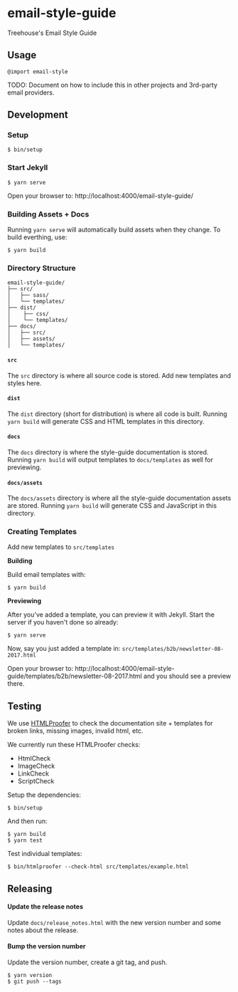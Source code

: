 # email-style-guide
Treehouse's Email Style Guide

## Usage

```
@import email-style
```

TODO: Document on how to include this in other projects and 3rd-party email providers.

## Development

### Setup

```
$ bin/setup
```

### Start Jekyll

```
$ yarn serve
```

Open your browser to: http://localhost:4000/email-style-guide/

### Building Assets + Docs

Running `yarn serve` will automatically build assets when they change.  To build everthing, use:

```
$ yarn build
```

### Directory Structure

```
email-style-guide/
├── src/
│   ├── sass/
│   └── templates/
├── dist/
│    ├── css/
│    └── templates/
├── docs/
│   ├── src/
│   ├── assets/
│   └── templates/
```

#### `src`

The `src` directory is where all source code is stored. Add new templates and styles here.

#### `dist`

The `dist` directory (short for distribution) is where all code is built. Running `yarn build` will generate CSS and HTML templates in this directory.

#### `docs`

The `docs` directory is where the style-guide documentation is stored.  Running `yarn build` will output templates to `docs/templates` as well for previewing.

#### `docs/assets`

The `docs/assets` directory is where all the style-guide documentation assets are stored.  Running `yarn build` will generate CSS and JavaScript in this directory.

### Creating Templates

Add new templates to `src/templates`

**Building**

Build email templates with:

```
$ yarn build
```

**Previewing**

After you've added a template, you can preview it with Jekyll. Start the server if you haven't done so already:

```
$ yarn serve
```

Now, say you just added a template in: `src/templates/b2b/newsletter-08-2017.html`

Open your browser to: http://localhost:4000/email-style-guide/templates/b2b/newsletter-08-2017.html and you should see a preview there.

## Testing

We use [HTMLProofer](https://github.com/gjtorikian/html-proofer) to check the documentation site + templates for broken links, missing images, invalid html, etc.

We currently run these HTMLProofer checks:

* HtmlCheck
* ImageCheck
* LinkCheck
* ScriptCheck

Setup the dependencies:

```
$ bin/setup
```

And then run:

```
$ yarn build
$ yarn test
```

Test individual templates:

```
$ bin/htmlproofer --check-html src/templates/example.html
```

## Releasing

#### Update the release notes

Update `docs/release_notes.html` with the new version number and some notes about the release.

#### Bump the version number

Update the version number, create a git tag, and push.

```
$ yarn version
$ git push --tags
```
